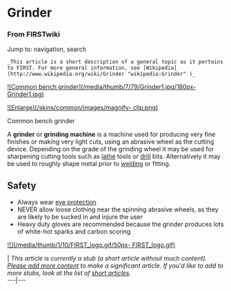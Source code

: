 # Grinder

### From FIRSTwiki

Jump to: navigation, search

    _This article is a short description of a general topic as it pertains to FIRST. For more general information, see [Wikipedia](http://www.wikipedia.org/wiki/Grinder "wikipedia:Grinder" )_

  

[![Common bench grinder](/media/thumb/7/79/Grinder1.jpg/180px-
Grinder1.jpg)](Image:Grinder1.jpg "Common bench grinder" )

[![Enlarge](/skins/common/images/magnify-
clip.png)](Image:Grinder1.jpg "Enlarge" )

Common bench grinder

A **grinder** or **grinding machine** is a machine used for producing very
fine finishes or making very light cuts, using an abrasive wheel as the
cutting device. Depending on the grade of the grinding wheel it may be used
for sharpening cutting tools such as [lathe](Lathe "Lathe" ) tools
or [drill](Drill "Drill" ) bits. Alternatively it may be used to
roughly shape metal prior to [welding](Welding "Welding" ) or
fitting.


##  Safety

  * Always wear [eye protection](Eye_protection "Eye protection" )
  * NEVER allow loose clothing near the spinning abrasive wheels, as they are likely to be sucked in and injure the user 
  * Heavy duty gloves are recommended because the grinder produces lots of white-hot sparks and carbon scoring 

[![](/media/thumb/1/10/FIRST_logo.gif/50px-
FIRST_logo.gif)](Image:FIRST_logo.gif "" )

|  _This article is currently a stub (a short article without much content).
[Please add more
content](http://www.firstwiki.net/index.php?title=Grinder&action=edit
"http://www.firstwiki.net/index.php?title=Grinder&action=edit" ) to make a
significant article. If you'd like to add to more stubs, look at the list of
[short articles](Special:Shortpages "Special:Shortpages" )._  
---|---  
  
